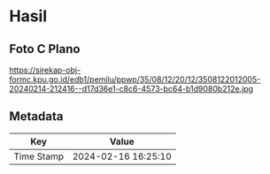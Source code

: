 # Hasil

## Foto C Plano

https://sirekap-obj-formc.kpu.go.id/edb1/pemilu/ppwp/35/08/12/20/12/3508122012005-20240214-212416--d17d36e1-c8c6-4573-bc64-b1d9080b212e.jpg


## Metadata

| Key        | Value               |
| ---------- | ------------------- |
| Time Stamp | 2024-02-16 16:25:10 |



